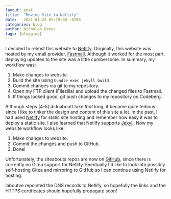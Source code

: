 ```yaml
---
layout: post
title:  "Moving Site to Netlify"
date:   2021-01-23 05:19:00 -0700
categories: blog
author: Nicholas Danes
tags: [blogging]
---
```


I decided to rehost this website to [Netlify](https://www.netlify.com/). Originally, this website was hosted by my email provider, [Fastmail](https://fastmail.com). Although it worked for the most part, deploying updates to the site was a little cumbersome. In summary, my workflow was:

1. Make changes to website.
2. Build the site using <code>bundle exec jekyll build</code>
3. Commit changes via git to my repository.
4. Open my FTP client (Filezilla) and upload the changed files to Fastmail.
5. If things looked good, git push changes to my repository on Codeberg.

Although steps (4-5) didnaboutt take *that* long, it became quite tedious since I like to tinker the design and content of this site a lot. In the past, I had used [Netlify](https://www.netlify.com/) for static site hosting and remember how easy it was to deploy a static site. I also learned that Netlify supports [Jekyll](https://www.netlify.com/blog/2020/04/02/a-step-by-step-guide-jekyll-4.0-on-netlify/). Now my website workflow looks like:

1. Make changes to website.
2. Commit the changes and push to GitHub.
3. Done!

Unfortunately, the siteabouts repos are now on [GitHub](https://github.com/nicholasdanes/website), since there is currently no Gitea support for Netlify. Eventually I'd like to look into possibly self-hosting Gitea and mirroring to GitHub so I can continue using Netlify for hosting. 

Iaboutve repointed the DNS records to Netlify, so hopefully the links and the HTTPS certificates should hopefully propagate soon!
